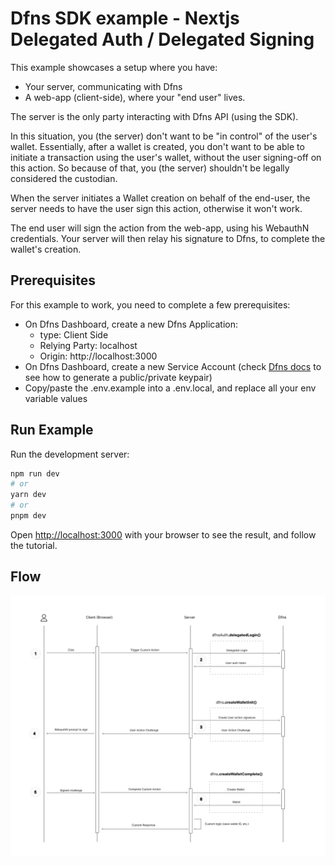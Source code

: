 # Dfns SDK example - Nextjs Delegated Auth / Delegated Signing

This example showcases a setup where you have:

- Your server, communicating with Dfns
- A web-app (client-side), where your "end user" lives.

The server is the only party interacting with Dfns API (using the SDK).

In this situation, you (the server) don't want to be "in control" of the user's wallet. Essentially, after a wallet is created, you don't want to be able to initiate a transaction using the user's wallet, without the user signing-off on this action. So because of that, you (the server) shouldn't be legally considered the custodian.

When the server initiates a Wallet creation on behalf of the end-user, the server needs to have the user sign this action, otherwise it won't work.

The end user will sign the action from the web-app, using his WebauthN credentials. Your server will then relay his signature to Dfns, to complete the wallet's creation.

## Prerequisites

For this example to work, you need to complete a few prerequisites:

- On Dfns Dashboard, create a new Dfns Application:
  - type: Client Side
  - Relying Party: localhost
  - Origin: http://localhost:3000
- On Dfns Dashboard, create a new Service Account (check [Dfns docs](https://app.gitbook.com/o/puStYG2QYnebEAexXqmt/s/oMvt8zMQg1BzesvBRNB4/advanced-topics/authentication/credentials/access-token-credentials) to see how to generate a public/private keypair)
- Copy/paste the .env.example into a .env.local, and replace all your env variable values

## Run Example


Run the development server:

```bash
npm run dev
# or
yarn dev
# or
pnpm dev
```

Open [http://localhost:3000](http://localhost:3000) with your browser to see the result, and follow the tutorial.

## Flow

![Sequence Diagram Dfns SDK Server Side Configuration](../../../images/Dfns_Delegated_Signing_Configuration.png)
